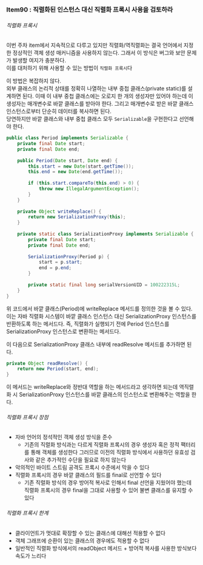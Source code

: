 ### Item90 : 직렬화된 인스턴스 대신 직렬화 프록시 사용을 검토하라

###### 직렬화 프록시
이번 주차 item에서 지속적으로 다루고 있지만 직렬화/역직렬화는 결국 언어에서 지정한 정상적인
객체 생성 매커니즘을 사용하지 않는다. 그래서 이 방식은 버그와 보안 문제가 발생할 여지가 충분하다.  
이를 대처하기 위해 사용할 수 있는 방법이 `직렬화 프록시`다

이 방법은 복잡하지 않다.  
외부 클래스의 논리적 상태를 정확히 나열하는 내부 중첩 클래스(private static)를 설계하면 된다. 이때 이 내부 중첩 클래스에는
오로지 한 개의 생성자만 있어야 하는데 이 생성자는 매개변수로 바깥 클래스를 받아야 한다. 그리고 매개변수로 받은 바깥 클래스 인스턴스로부터
단순히 데이터를 복사하면 된다.   
당연하지만 바깥 클래스와 내부 중첩 클래스 모두 `Serializable`을 구현한다고 선언해야 한다.

```java
public class Period implements Serializable {
    private final Date start;
    private final Date end;
    
    public Period(Date start, Date end) {
        this.start = new Date(start.getTime());
        this.end = new Date(end.getTime());
        
        if (this.start.compareTo(this.end) > 0) {
            throw new IllegalArgumentException();
        }
    }
    
    private Object writeReplace() {
        return new SerializationProxy(this);
    }
    
    private static class SerializationProxy implements Serializable {
        private final Date start;
        private final Date end;
        
        SerializationProxy(Period p) {
            start = p.start;
            end = p.end;
        }
        
        private static final long serialVersionUID = 100222315L;
    }
}
```
위 코드에서 바깥 클래스(Period)에 writeReplace 메서드를 정의한 것을 볼 수 있다.  
이는 자바 직렬화 시스템이 바깥 클래스 인스턴스 대신 SerializationProxy 인스턴스를 반환하도록 하는 메서드다.
즉, 직렬화가 실행되기 전에 Period 인스턴스를 SerializationProxy 인스턴스로 변환하는 메서드다.

이 다음으로 SerializationProxy 클래스 내부에 readResolve 메서드를 추가하면 된다.
```java
private Object readResolve() {
    return new Period(start, end);
}
```
이 메서드는 writeReplace와 정반대 역할을 하는 메서드라고 생각하면 되는데 역직렬화 시 SerializationProxy 인스턴스를
바깥 클래스의 인스턴스로 변환해주는 역할을 한다.

###### 직렬화 프록시 장점
- 자바 언어의 정석적인 객체 생성 방식을 준수
  - 기존의 직렬화 방식과는 다르게 직렬화 프록시의 경우 생성자 혹은 정적 팩터리를 통해 객체를 생성한다
  그러므로 이전의 직렬화 방식에서 사용하던 유효성 검사와 같은 추가적인 수단을 필요로 하지 않는다 
- 악의적인 바이트 스트림 공격도 프록시 수준에서 막을 수 있다
- 직렬화 프록시의 경우 바깥 클래스의 필드를 final로 선언할 수 있다
  - 기존 직렬화 방식의 경우 방어적 복사로 인해서 final 선언을 지웠어야 했는데 직렬화 프록시의 경우 final을 그대로
  사용할 수 있어 불변 클래스를 유지할 수 있다

###### 직렬화 프록시 한계
- 클라이언트가 멋대로 확장할 수 있는 클래스에 대해선 적용할 수 없다
- 객체 그래프에 순환이 있는 클래스의 경우에도 적용할 수 없다
- 일반적인 직렬화 방식에서의 readObject 메서드 + 방어적 복사를 사용한 방식보다 속도가 느리다

